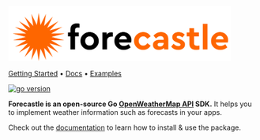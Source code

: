 <p align="left"><img src="logo.png" alt="forecastle.go" width="450"></p>

[Getting Started](https://github.com/h4desune/forecastle/wiki/Getting-Started-%F0%9F%8F%AF) • [Docs](https://github.com/h4desune/forecastle/wiki) • [Examples](https://github.com/h4desune/forecastle/wiki)

<div align="left"><a href="https://github.com/h4desune/forecastle">
<img src="https://img.shields.io/github/go-mod/go-version/h4desune/forecastle.svg" alt="go version">
</a></div>

__Forecastle is an open-source Go [OpenWeatherMap API](https://openweathermap.org/api) SDK.__ It helps you to implement weather information such as forecasts in your apps.

Check out the [documentation](https://github.com/h4desune/forecastle/wiki) to learn how to install & use the package.

